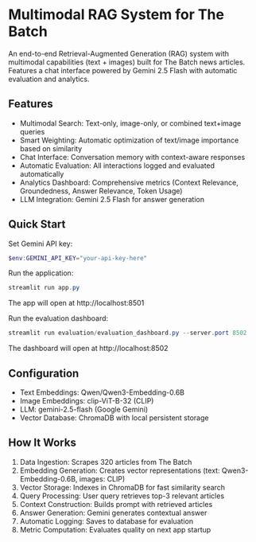 # Multimodal RAG System for The Batch

An end-to-end Retrieval-Augmented Generation (RAG) system with multimodal capabilities (text + images) built for The Batch news articles. Features a chat interface powered by Gemini 2.5 Flash with automatic evaluation and analytics.

## Features

- Multimodal Search: Text-only, image-only, or combined text+image queries
- Smart Weighting: Automatic optimization of text/image importance based on similarity
- Chat Interface: Conversation memory with context-aware responses
- Automatic Evaluation: All interactions logged and evaluated automatically
- Analytics Dashboard: Comprehensive metrics (Context Relevance, Groundedness, Answer Relevance, Token Usage)
- LLM Integration: Gemini 2.5 Flash for answer generation

## Quick Start

Set Gemini API key:
```powershell
$env:GEMINI_API_KEY="your-api-key-here"
```

Run the application:
```powershell
streamlit run app.py
```

The app will open at http://localhost:8501

Run the evaluation dashboard:
```powershell
streamlit run evaluation/evaluation_dashboard.py --server.port 8502
```

The dashboard will open at http://localhost:8502

## Configuration

- Text Embeddings: Qwen/Qwen3-Embedding-0.6B
- Image Embeddings: clip-ViT-B-32 (CLIP)
- LLM: gemini-2.5-flash (Google Gemini)
- Vector Database: ChromaDB with local persistent storage

## How It Works

1. Data Ingestion: Scrapes 320 articles from The Batch
2. Embedding Generation: Creates vector representations (text: Qwen3-Embedding-0.6B, images: CLIP)
3. Vector Storage: Indexes in ChromaDB for fast similarity search
4. Query Processing: User query retrieves top-3 relevant articles
5. Context Construction: Builds prompt with retrieved articles
6. Answer Generation: Gemini generates contextual answer
7. Automatic Logging: Saves to database for evaluation
8. Metric Computation: Evaluates quality on next app startup

